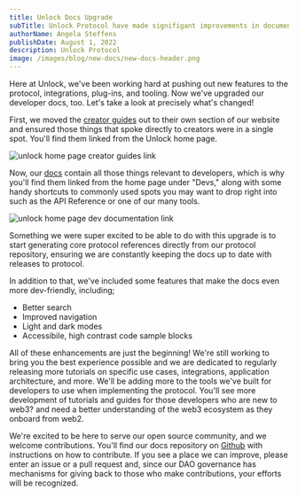 ```yaml
---
title: Unlock Docs Upgrade
subTitle: Unlock Protocol have made signifigant improvements in documenation of the protocol.
authorName: Angela Steffens
publishDate: August 1, 2022
description: Unlock Protocol
image: /images/blog/new-docs/new-docs-header.png
---
```

Here at Unlock, we've been working hard at pushing out new features to the protocol, integrations, plug-ins, and tooling. Now we've upgraded our developer docs, too. Let's take a look at precisely what's changed!

First, we moved the [creator guides](https://unlock-protocol.com/guides/) out to their own section of our website and ensured those things that spoke directly to creators were in a single spot. You'll find them linked from the Unlock home page.

![unlock home page creator guides link](/images/blog/new-docs/link-to-guides.png)

Now, our [docs](https://docs.unlock-protocol.com/) contain all those things relevant to developers, which is why you'll find them linked from the home page under "Devs," along with some handy shortcuts to commonly used spots you may want to drop right into such as the API Reference or one of our many tools.

![unlock home page dev documentation link](/images/blog/new-docs/link-to-documentation.png)

Something we were super excited to be able to do with this upgrade is to start generating core protocol references directly from our protocol repository, ensuring we are constantly keeping the docs up to date with releases to protocol.

In addition to that, we've included some features that make the docs even more dev-friendly, including;

- Better search
- Improved navigation
- Light and dark modes
- Accessibile, high contrast code sample blocks

All of these enhancements are just the beginning! We're still working to bring you the best experience possible and we are dedicated to regularly releasing more tutorials on specific use cases, integrations, application architecture, and more. We'll be adding more to the tools we've built for developers to use when implementing the protocol. You'll see more development of tutorials and guides for those developers who are new to web3? and need a better understanding of the web3 ecosystem as they onboard from web2.

We're excited to be here to serve our open source community, and we welcome contributions. You'll find our docs repository on [Github](https://github.com/unlock-protocol/docs) with instructions on how to contribute. If you see a place we can improve, please enter an issue or a pull request and, since our DAO governance has mechanisms for giving back to those who make contributions, your efforts will be recognized.  
